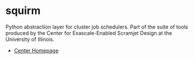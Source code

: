 # squirm

Python abstraction layer for cluster job schedulers. Part of the
suite of tools produced by the Center for Exascale-Enabled
Scramjet Design at the University of Illinois.

- [Center Homepage](https://ceesd.ncsa.illinois.edu)
